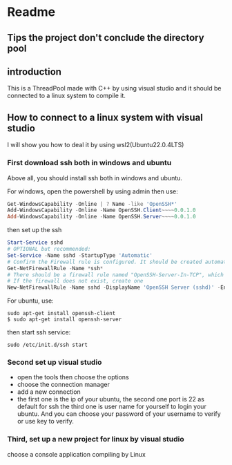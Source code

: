 # Readme
## Tips the project don't conclude the directory pool
## introduction

This is a ThreadPool made with C++ by using visual studio and it should be connected to a linux system to compile it.

## How to connect to a linux system with visual studio

I will show you how to deal it by using wsl2(Ubuntu22.0.4LTS)

### First  download ssh both in windows and ubuntu

Above all, you should install ssh both in windows and ubuntu.

For windows, open the powershell by using admin then use:

```powershell
Get-WindowsCapability -Online | ? Name -like 'OpenSSH*'
Add-WindowsCapability -Online -Name OpenSSH.Client~~~~0.0.1.0
Add-WindowsCapability -Online -Name OpenSSH.Server~~~~0.0.1.0

```

then set up the ssh

```powershell
Start-Service sshd
# OPTIONAL but recommended:
Set-Service -Name sshd -StartupType 'Automatic'
# Confirm the Firewall rule is configured. It should be created automatically by setup. 
Get-NetFirewallRule -Name *ssh*
# There should be a firewall rule named "OpenSSH-Server-In-TCP", which should be enabled
# If the firewall does not exist, create one
New-NetFirewallRule -Name sshd -DisplayName 'OpenSSH Server (sshd)' -Enabled True -Direction Inbound -Protocol TCP -Action Allow -LocalPort 22

```

For ubuntu, use:

```shell
sudo apt-get install openssh-client
$ sudo apt-get install openssh-server

```

then start ssh service:

```shell
sudo /etc/init.d/ssh start
```

### Second set up visual studio

- open the tools then choose the options
- choose the connection manager
- add a new connection
- the first one is the ip of your ubuntu, the second one port is 22 as default for ssh the third one is user name for yourself to login your ubuntu. And you can choose your password of your username to verify or use key to verify.

### Third, set up a new project for linux by visual studio

choose a console application compiling by Linux

